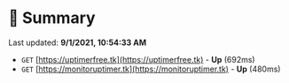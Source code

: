 # 📖 Summary
Last updated: **9/1/2021, 10:54:33 AM**

- `GET` [https://uptimerfree.tk](https://uptimerfree.tk) - **Up** (692ms)
- `GET` [https://monitoruptimer.tk](https://monitoruptimer.tk) - **Up** (480ms)
